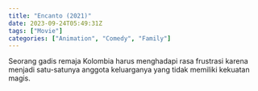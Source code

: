 ```yaml
---
title: "Encanto (2021)"
date: 2023-09-24T05:49:31Z
tags: ["Movie"]
categories: ["Animation", "Comedy", "Family"]
---
```


Seorang gadis remaja Kolombia harus menghadapi rasa frustrasi karena menjadi satu-satunya anggota keluarganya yang tidak memiliki kekuatan magis.

  <mux-player stream-type="on-demand"
  src="https://kp3d-my.sharepoint.com/personal/ryoo_kp3d_onmicrosoft_com/_layouts/15/download.aspx?share=EbUA9DQUGjFOmvJG08YFqzgBsTcbrMtP3YWnQzR4QNe2ag" metadata-video-title="Encanto (2021)" prefer-playback="mse" controls>
  </mux-player>
  
  
  <script src="https://cdn.jsdelivr.net/npm/@mux/mux-player"></script>
  
   <script id="EcFNNGagGBz4ln5kuL00x1nuRP7KeRoTQRSmuG7MIOAs" type="application/ld+json">
 {
  "@context": "https://schema.org/",
  "@type": "VideoObject",
  "name": "Encanto (2021)",
  "contentUrl": "https://stream.mux.com/EcFNNGagGBz4ln5kuL00x1nuRP7KeRoTQRSmuG7MIOAs.m3u8",
  "thumbnailUrl": "https://www.themoviedb.org/t/p/original/3mg4PV2xKbBIXvkthKkKVlJH8Bm.jpg?width=314&fit_mode=preserve&time=25",
  "uploadDate": "2023-09-24T05:49:31Z",
}

</script>